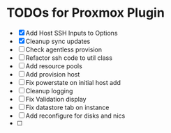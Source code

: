 # TODOs for Proxmox Plugin

- [X] Add Host SSH Inputs to Options
- [X] Cleanup sync updates
- [ ] Check agentless provision
- [ ] Refactor ssh code to util class
- [ ] Add resource pools
- [ ] Add provision host
- [ ] Fix powerstate on initial host add
- [ ] Cleanup logging
- [ ] Fix Validation display
- [ ] Fix datastore tab on instance 
- [ ] Add reconfigure for disks and nics
- [ ]